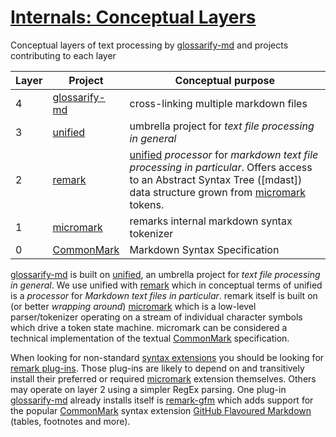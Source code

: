 # [Internals: Conceptual Layers](#internals-conceptual-layers)

[doc-syntax-extensions]: ./markdown-syntax-extensions.md

[remark-gfm]: https://npmjs.com/package/remark-gfm

[remark-plugins]: https://github.com/remarkjs/awesome-remark

Conceptual layers of text processing by [glossarify-md][1] and projects contributing to each layer

| Layer | Project            | Conceptual purpose                                                                                                                                                               |
| ----- | ------------------ | -------------------------------------------------------------------------------------------------------------------------------------------------------------------------------- |
| 4     | [glossarify-md][1] | cross-linking multiple markdown files                                                                                                                                            |
| 3     | [unified][2]       | umbrella project for *text file processing in general*                                                                                                                           |
| 2     | [remark][3]        | [unified][2] *processor* for *markdown text file processing in particular*. Offers access to an Abstract Syntax Tree (\[mdast]) data structure grown from [micromark][4] tokens. |
| 1     | [micromark][4]     | remarks internal markdown syntax tokenizer                                                                                                                                       |
| 0     | [CommonMark][5]    | Markdown Syntax Specification                                                                                                                                                    |

[glossarify-md][1] is built on [unified][2], an umbrella project for *text file processing in general*. We use unified with [remark][3] which in conceptual terms of unified is a *processor* for *Markdown text files in particular*. remark itself is built on (or better *wrapping around*) [micromark][4] which is a low-level parser/tokenizer operating on a stream of individual character symbols which drive a token state machine. micromark can be considered a technical implementation of the textual [CommonMark][5] specification.

When looking for non-standard [syntax extensions][doc-syntax-extensions] you should be looking for [remark plug-ins][remark-plugins]. Those plug-ins are likely to depend on and transitively install their preferred or required [micromark][4] extension themselves. Others may operate on layer 2 using a simpler RegEx parsing. One plug-in [glossarify-md][1] already installs itself is [remark-gfm] which adds support for the popular [CommonMark][5] syntax extension [GitHub Flavoured Markdown][6] (tables, footnotes and more).

[1]: https://github.com/about-code/glossarify-md "This project."

[2]: https://unifiedjs.com "unified is an umbrella project around text file processing in general."

[3]: https://github.com/remarkjs/remark "remark is a parser and compiler project under the unified umbrella for Markdown text files in particular."

[4]: https://github.com/micromark/ "A low-level extensible implementation of the CommonMark syntax specification (parsing and tokenizing)."

[5]: https://commonmark.org "Effort on providing a minimal set of standardized Markdown syntax."

[6]: https://github.github.com/gfm/ "GitHub Flavoured Markdown"
